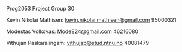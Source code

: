 Prog2053 Project Group 30

Kevin Nikolai Mathisen:
    kevin.nikolai.mathisen@gmail.com
    95000321


Modestas Volkovas:
    Mode824@gmail.com
    46216080

Vithujan Paskaralingam:
    vithujap@stud.ntnu.no
    40081479
